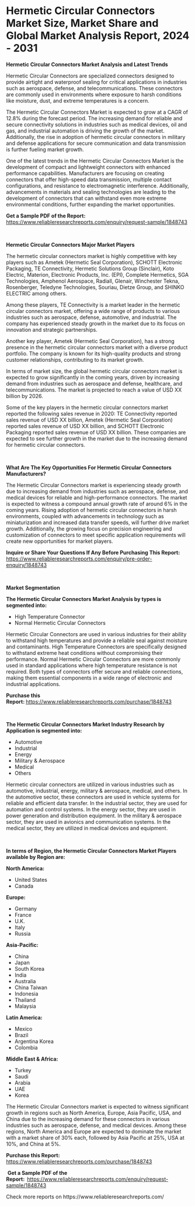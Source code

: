 <p><h1>Hermetic Circular Connectors Market Size, Market Share and Global Market Analysis Report, 2024 - 2031</h1></p><p><strong>Hermetic Circular Connectors Market Analysis and Latest Trends</strong></p>
<p><p>Hermetic Circular Connectors are specialized connectors designed to provide airtight and waterproof sealing for critical applications in industries such as aerospace, defense, and telecommunications. These connectors are commonly used in environments where exposure to harsh conditions like moisture, dust, and extreme temperatures is a concern.</p><p>The Hermetic Circular Connectors Market is expected to grow at a CAGR of 12.8% during the forecast period. The increasing demand for reliable and secure connectivity solutions in industries such as medical devices, oil and gas, and industrial automation is driving the growth of the market. Additionally, the rise in adoption of hermetic circular connectors in military and defense applications for secure communication and data transmission is further fueling market growth.</p><p>One of the latest trends in the Hermetic Circular Connectors Market is the development of compact and lightweight connectors with enhanced performance capabilities. Manufacturers are focusing on creating connectors that offer high-speed data transmission, multiple contact configurations, and resistance to electromagnetic interference. Additionally, advancements in materials and sealing technologies are leading to the development of connectors that can withstand even more extreme environmental conditions, further expanding the market opportunities.</p></p>
<p><strong>Get a Sample PDF of the Report:&nbsp;</strong> <a href="https://www.reliableresearchreports.com/enquiry/request-sample/1848743">https://www.reliableresearchreports.com/enquiry/request-sample/1848743</a></p>
<p>&nbsp;</p>
<p><strong>Hermetic Circular Connectors Major Market Players</strong></p>
<p><p>The hermetic circular connectors market is highly competitive with key players such as Ametek (Hermetic Seal Corporation), SCHOTT Electronic Packaging, TE Connectivity, Hermetic Solutions Group (Sinclair), Koto Electric, Materion, Electronic Products, Inc. (EPI), Complete Hermetics, SGA Technologies, Amphenol Aerospace, Radiall, Glenair, Winchester Tekna, Rosenberger, Teledyne Technologies, Souriau, Dietze Group, and SHINKO ELECTRIC among others.</p><p>Among these players, TE Connectivity is a market leader in the hermetic circular connectors market, offering a wide range of products to various industries such as aerospace, defense, automotive, and industrial. The company has experienced steady growth in the market due to its focus on innovation and strategic partnerships.</p><p>Another key player, Ametek (Hermetic Seal Corporation), has a strong presence in the hermetic circular connectors market with a diverse product portfolio. The company is known for its high-quality products and strong customer relationships, contributing to its market growth.</p><p>In terms of market size, the global hermetic circular connectors market is expected to grow significantly in the coming years, driven by increasing demand from industries such as aerospace and defense, healthcare, and telecommunications. The market is projected to reach a value of USD XX billion by 2026.</p><p>Some of the key players in the hermetic circular connectors market reported the following sales revenue in 2020: TE Connectivity reported sales revenue of USD XX billion, Ametek (Hermetic Seal Corporation) reported sales revenue of USD XX billion, and SCHOTT Electronic Packaging reported sales revenue of USD XX billion. These companies are expected to see further growth in the market due to the increasing demand for hermetic circular connectors.</p></p>
<p>&nbsp;</p>
<p><strong>What Are The Key Opportunities For Hermetic Circular Connectors Manufacturers?</strong></p>
<p><p>The Hermetic Circular Connectors market is experiencing steady growth due to increasing demand from industries such as aerospace, defense, and medical devices for reliable and high-performance connectors. The market is expected to witness a compound annual growth rate of around 6% in the coming years. Rising adoption of hermetic circular connectors in harsh environments, coupled with advancements in technology such as miniaturization and increased data transfer speeds, will further drive market growth. Additionally, the growing focus on precision engineering and customization of connectors to meet specific application requirements will create new opportunities for market players.</p></p>
<p><strong>Inquire or Share Your Questions If Any Before Purchasing This Report:</strong> <a href="https://www.reliableresearchreports.com/enquiry/pre-order-enquiry/1848743">https://www.reliableresearchreports.com/enquiry/pre-order-enquiry/1848743</a></p>
<p>&nbsp;</p>
<p><strong>Market Segmentation</strong></p>
<p><strong>The Hermetic Circular Connectors Market Analysis by types is segmented into:</strong></p>
<p><ul><li>High Temperature Connector</li><li>Normal Hermetic Circular Connectors</li></ul></p>
<p><p>Hermetic Circular Connectors are used in various industries for their ability to withstand high temperatures and provide a reliable seal against moisture and contaminants. High Temperature Connectors are specifically designed to withstand extreme heat conditions without compromising their performance. Normal Hermetic Circular Connectors are more commonly used in standard applications where high temperature resistance is not required. Both types of connectors offer secure and reliable connections, making them essential components in a wide range of electronic and industrial applications.</p></p>
<p><strong>Purchase this Report:&nbsp;</strong><a href="https://www.reliableresearchreports.com/purchase/1848743">https://www.reliableresearchreports.com/purchase/1848743</a></p>
<p>&nbsp;</p>
<p><strong>The Hermetic Circular Connectors Market Industry Research by Application is segmented into:</strong></p>
<p><ul><li>Automotive</li><li>Industrial</li><li>Energy</li><li>Military & Aerospace</li><li>Medical</li><li>Others</li></ul></p>
<p><p>Hermetic circular connectors are utilized in various industries such as automotive, industrial, energy, military & aerospace, medical, and others. In the automotive sector, these connectors are used in vehicle systems for reliable and efficient data transfer. In the industrial sector, they are used for automation and control systems. In the energy sector, they are used in power generation and distribution equipment. In the military & aerospace sector, they are used in avionics and communication systems. In the medical sector, they are utilized in medical devices and equipment.</p></p>
<p>&nbsp;</p>
<p><strong>In terms of Region, the Hermetic Circular Connectors Market Players available by Region are:</strong></p>
<p>
    <p> <strong> North America: </strong>
        <ul>
            <li>United States</li>
            <li>Canada</li>
        </ul>
        </p> 
    <p> <strong> Europe: </strong>
        <ul>
            <li>Germany</li>
            <li>France</li>
            <li>U.K.</li>
            <li>Italy</li>
            <li>Russia</li>
        </ul>
        </p> 
    <p> <strong> Asia-Pacific: </strong>
        <ul>
            <li>China</li>
            <li>Japan</li>
            <li>South Korea</li>
            <li>India</li>
            <li>Australia</li>
            <li>China Taiwan</li>
            <li>Indonesia</li>
            <li>Thailand</li>
            <li>Malaysia</li>
        </ul>
        </p> 
    <p> <strong> Latin America: </strong>
        <ul>
            <li>Mexico</li>
            <li>Brazil</li>
            <li>Argentina Korea</li>
            <li>Colombia</li>
        </ul>
        </p> 
    <p> <strong> Middle East & Africa: </strong>
        <ul>
            <li>Turkey</li>
            <li>Saudi</li>
            <li>Arabia</li>
            <li>UAE</li>
            <li>Korea</li>
        </ul>
    </p>
    </p>
<p><p>The Hermetic Circular Connectors market is expected to witness significant growth in regions such as North America, Europe, Asia Pacific, USA, and China due to the increasing demand for these connectors in various industries such as aerospace, defense, and medical devices. Among these regions, North America and Europe are expected to dominate the market with a market share of 30% each, followed by Asia Pacific at 25%, USA at 10%, and China at 5%.</p></p>
<p><strong>Purchase this Report: </strong><a href="https://www.reliableresearchreports.com/purchase/1848743">https://www.reliableresearchreports.com/purchase/1848743</a></p>
<p>&nbsp;<strong>Get a Sample PDF of the Report:&nbsp;&nbsp;</strong><a href="https://www.reliableresearchreports.com/enquiry/request-sample/1848743">https://www.reliableresearchreports.com/enquiry/request-sample/1848743</a></p>
<p><strong></strong></p>
<p>Check more reports on https://www.reliableresearchreports.com/</p>